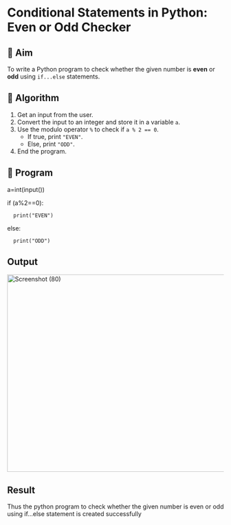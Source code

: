 # Conditional Statements in Python: Even or Odd Checker

## 🎯 Aim
To write a Python program to check whether the given number is **even** or **odd** using `if...else` statements.

## 🧠 Algorithm
1. Get an input from the user.
2. Convert the input to an integer and store it in a variable `a`.
3. Use the modulo operator `%` to check if `a % 2 == 0`.
   - If true, print `"EVEN"`.
   - Else, print `"ODD"`.
4. End the program.

## 🧾 Program
a=int(input())

if (a%2==0):

      print("EVEN")
      
else:

      print("ODD")

## Output
<img width="587" height="459" alt="Screenshot (80)" src="https://github.com/user-attachments/assets/a60b46dd-6e5f-4d43-bf01-91b3255e9a0e" />


## Result
Thus the python program to check whether the given number is even or odd using if...else statement is created successfully
